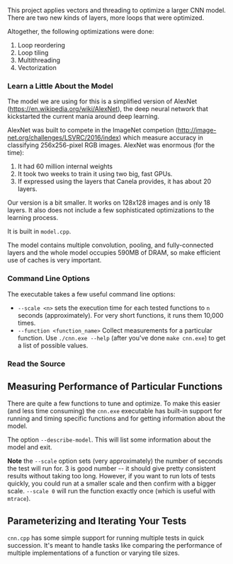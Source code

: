This project applies vectors and threading to optimize a larger CNN model.  There are two new kinds of layers, more loops that were optimized. 

Altogether, the following optimizations were done:

1.  Loop reordering
2.  Loop tiling
3.  Multithreading
4.  Vectorization


### Learn a Little About the Model 

The model we are using for this is a simplified version of AlexNet
(https://en.wikipedia.org/wiki/AlexNet), the deep neural network that kickstarted the current mania around deep learning.

AlexNet was built to compete in the ImageNet competion
(http://image-net.org/challenges/LSVRC/2016/index) which measure
accuracy in classifying 256x256-pixel RGB images.  AlexNet was
enormous (for the time):

1. It had 60 million internal weights
2. It took two weeks to train it using two big, fast GPUs.
3. If expressed using the layers that Canela provides, it has about 20 layers.

Our version is a bit smaller.  It works on 128x128 images and is only 18 layers.  It also does not include a few sophisticated optimizations to the learning process.

It is built in `model.cpp`.

The model contains multiple convolution, pooling, and fully-connected layers and the whole model occupies 590MB of DRAM, so make efficient use of caches is very important.

### Command Line Options

The executable takes a few useful command line options:

* `--scale <n>` sets the execution time for each tested functions to `n` seconds (approximately).  For very short functions, it runs them 10,000 times.
* `--function <function_name>` Collect measurements for a particular function.   Use `./cnn.exe --help` (after you've done `make cnn.exe`) to get a list of possible values.

### Read the Source


## Measuring Performance of Particular Functions

There are quite a few functions to tune and optimize.  To make this easier (and less time consuming) the `cnn.exe` executable has built-in support for running and timing specific functions and for getting information about the model.

The option `--describe-model`.  This will list some information about the model and exit. 


**Note** the `--scale` option sets (very approximately) the number of seconds the test will run for.  3 is good number -- it should give pretty consistent results without taking too long.  However, if you want to run lots of tests quickly, you could run at a smaller scale and then confirm with a bigger scale.  `--scale 0` will run the function exactly once (which is useful with `mtrace`).

## Parameterizing and Iterating Your Tests

`cnn.cpp` has some simple support for running multiple tests in quick succession.  It's meant to handle tasks like comparing the performance of multiple implementations of a function or varying tile sizes.
